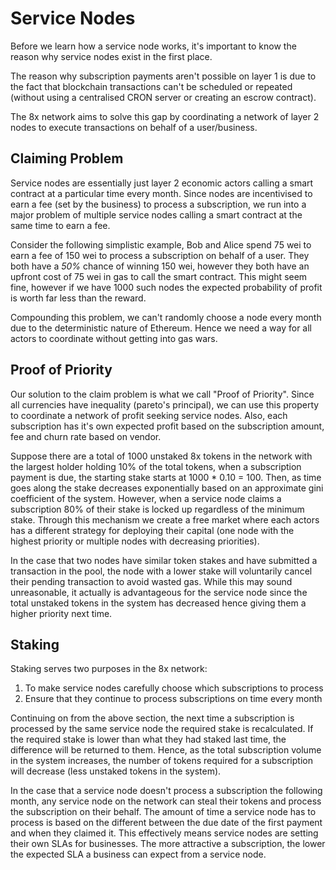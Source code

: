 # Service Nodes

Before we learn how a service node works, it's important to know the reason why service nodes exist in the first place.

The reason why subscription payments aren't possible on layer 1 is due to the fact that blockchain transactions can't be scheduled or repeated (without using a centralised CRON server or creating an escrow contract).

The 8x network aims to solve this gap by coordinating a network of layer 2 nodes to execute transactions on behalf of a user/business.

## Claiming Problem

Service nodes are essentially just layer 2 economic actors calling a smart contract at a particular time every month. Since nodes are incentivised to earn a fee (set by the business) to process a subscription, we run into a major problem of multiple service nodes calling a smart contract at the same time to earn a fee.

Consider the following simplistic example, Bob and Alice spend 75 wei to earn a fee of 150 wei to process a subscription on behalf of a user. They both have a *50%* chance of winning 150 wei, however they both have an upfront cost of 75 wei in gas to call the smart contract. This might seem fine, however if we have 1000 such nodes the expected probability of profit is worth far less than the reward.

Compounding this problem, we can't randomly choose a node every month due to the deterministic nature of Ethereum. Hence we need a way for all actors to coordinate without getting into gas wars.

## Proof of Priority

Our solution to the claim problem is what we call "Proof of Priority". Since all currencies have inequality (pareto's principal), we can use this property to coordinate a network of profit seeking service nodes. Also, each subscription has it's own expected profit based on the subscription amount, fee and  churn rate based on vendor.

Suppose there are a total of 1000 unstaked 8x tokens in the network with the largest holder holding 10% of the total tokens, when a subscription payment is due, the starting stake starts at 1000 * 0.10 = 100. Then, as time goes along the stake decreases exponentially based on an approximate gini coefficient of the system. However, when a service node claims a subscription 80% of their stake is locked up regardless of the minimum stake. Through this mechanism we create a free market where each actors has a different strategy for deploying their capital (one node with the highest priority or multiple nodes with decreasing priorities).

In the case that two nodes have similar token stakes and have submitted a transaction in the pool, the node with a lower stake will voluntarily cancel their pending transaction to avoid wasted gas. While this may sound unreasonable, it actually is advantageous for the service node since the total unstaked tokens in the system has decreased hence giving them a higher priority next time.

## Staking

Staking serves two purposes in the 8x network:

1. To make service nodes carefully choose which subscriptions to process
2. Ensure that they continue to process subscriptions on time every month

Continuing on from the above section, the next time a subscription is processed by the same service node the required stake is recalculated. If the required stake is lower than what they had staked last time, the difference will be returned to them. Hence, as the total subscription volume in the system increases, the number of tokens required for a subscription will decrease (less unstaked tokens in the system).

In the case that a service node doesn't process a subscription the following month, any service node on the network can steal their tokens and process the subscription on their behalf. The amount of time a service node has to process is based on the different between the due date of the first payment and when they claimed it. This effectively means service nodes are setting their own SLAs for businesses. The more attractive a subscription, the lower the expected SLA a business can expect from a service node.


